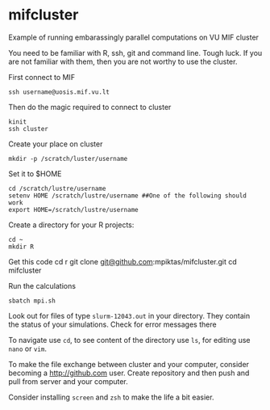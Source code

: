 mifcluster
==========

Example of running embarassingly parallel computations on VU MIF cluster

You need to be familiar with R, ssh, git and command line. Tough luck. If you are not familiar with them, 
then you are not worthy to use the cluster.

First connect to MIF

    ssh username@uosis.mif.vu.lt

Then do the magic required to connect to cluster

    kinit
    ssh cluster

Create your place on cluster

    mkdir -p /scratch/luster/username
    
Set it to $HOME

    cd /scratch/lustre/username
    setenv HOME /scratch/lustre/username ##One of the following should work
    export HOME=/scratch/lustre/username 

Create a directory for your R projects:

    cd ~
    mkdir R

Get this code
    cd r
    git clone git@github.com:mpiktas/mifcluster.git
    cd mifcluster
    
Run the calculations

    sbatch mpi.sh
    
Look out for files of type ```slurm-12043.out``` in your directory. They contain the status of your simulations. Check for error messages there
  
To navigate use ```cd```, to see content of the directory use ```ls```, for editing use ```nano``` or ```vim```.

To make the file exchange between cluster and your computer, consider becoming a http://github.com user. Create repository and then push and pull from server and your computer.

Consider installing ```screen``` and ```zsh``` to make the life a bit easier.

